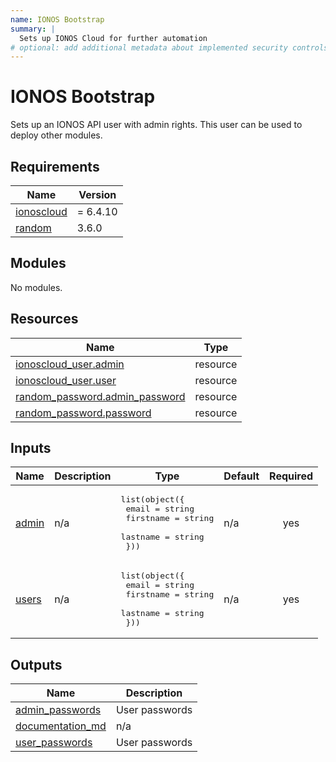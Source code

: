 ```yaml
---
name: IONOS Bootstrap
summary: |
  Sets up IONOS Cloud for further automation
# optional: add additional metadata about implemented security controls
---
```


# IONOS Bootstrap

Sets up an IONOS API user with admin rights. This user can be used to deploy other modules.

<!-- BEGIN_TF_DOCS -->
## Requirements

| Name | Version |
|------|---------|
| <a name="requirement_ionoscloud"></a> [ionoscloud](#requirement\_ionoscloud) | = 6.4.10 |
| <a name="requirement_random"></a> [random](#requirement\_random) | 3.6.0 |

## Modules

No modules.

## Resources

| Name | Type |
|------|------|
| [ionoscloud_user.admin](https://registry.terraform.io/providers/ionos-cloud/ionoscloud/6.4.10/docs/resources/user) | resource |
| [ionoscloud_user.user](https://registry.terraform.io/providers/ionos-cloud/ionoscloud/6.4.10/docs/resources/user) | resource |
| [random_password.admin_password](https://registry.terraform.io/providers/hashicorp/random/3.6.0/docs/resources/password) | resource |
| [random_password.password](https://registry.terraform.io/providers/hashicorp/random/3.6.0/docs/resources/password) | resource |

## Inputs

| Name | Description | Type | Default | Required |
|------|-------------|------|---------|:--------:|
| <a name="input_admin"></a> [admin](#input\_admin) | n/a | <pre>list(object({<br/>    email     = string<br/>    firstname = string<br/>    lastname  = string<br/>  }))</pre> | n/a | yes |
| <a name="input_users"></a> [users](#input\_users) | n/a | <pre>list(object({<br/>    email     = string<br/>    firstname = string<br/>    lastname  = string<br/>  }))</pre> | n/a | yes |

## Outputs

| Name | Description |
|------|-------------|
| <a name="output_admin_passwords"></a> [admin\_passwords](#output\_admin\_passwords) | User passwords |
| <a name="output_documentation_md"></a> [documentation\_md](#output\_documentation\_md) | n/a |
| <a name="output_user_passwords"></a> [user\_passwords](#output\_user\_passwords) | User passwords |
<!-- END_TF_DOCS -->